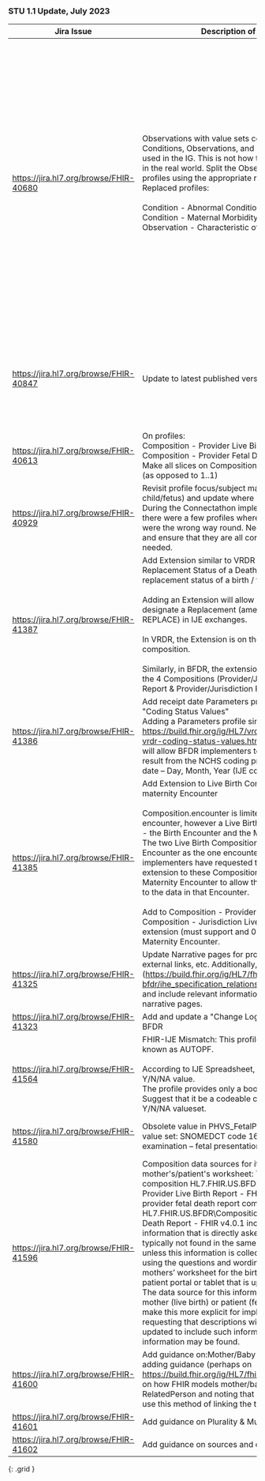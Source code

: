 ### STU 1.1 Update, July 2023


| Jira Issue | Description of Change | Changes Made |
|---|---|---|
| https://jira.hl7.org/browse/FHIR-40680 | Observations with value sets containing a mix of Conditions, Observations, and Procedures have been used in the IG. This is not how the data is represented in the real world. Split the Observations into separate profiles using the appropriate resource.<br/>Replaced profiles:<br/><br/>Condition - Abnormal Condition of Newborn<br/>Condition - Maternal Morbidity<br/>Observation - Characteristic of Labor and Delivery | Added the following profiles:<br/><br/>Procedure - Assissted Ventilation Following Delivery<br/>Procedure - Assisted Ventilation More Than Six Hours<br/>Observation - NICU Admission<br/>Procedure - Surfactant Replacement Therapy<br/>Procedure - Antibiotic for Suspected Neonatal Sepsis<br/>Condition - Seizure<br/>Observation - None Of Specified Abnormal Conditions of Newborn<br/>Procedure - Blood Transfusion<br/>Condition - Perineal Laceration<br/>Condition - Ruptured Uterus<br/>Procedure - Unplanned Hysterectomy<br/>Observation - ICU Admission<br/>Observation - None Of Specified Maternal Morbidities<br/>Procedure - Induction of Labor<br/>Procedure - Augmentation of Labor<br/>Observation - Administration of Steroids for Fetal Lung Maturation<br/>Observation - Antibiotics Administered During Labor<br/>Condition - Chorioamnionitis<br/>Procedure - Epidural or Spinal Anesthesia<br/>Observation - None Of Specified Characteristics of Labor and Delivery |
| https://jira.hl7.org/browse/FHIR-40847 | Update to latest published version of US Core (5.0.1) | Small updates based on US Core profiles changes<br/>Update to Condition profiles due to split in US Core Condition into US Core Condition Encounter Diagnosis and US Core Problems and Health Concerns Profile<br/> - after consultation on Zulip, all cause of death condition profiles are based on US Core Condition Encounter Diagnosis, and all other Condition profiles are based on US Core Problems and Health Concerns Profile |
| https://jira.hl7.org/browse/FHIR-40613 | On profiles:<br/>    Composition - Provider Live Birth Report<br/>    Composition - Provider Fetal Death Report<br/>Make all slices on Composition.identifier optional (0..1) (as opposed to 1..1) | Update Composition.identifier slices to 0..1 on:<br/>Composition - Provider Live Birth Report<br/>Composition - Provider Fetal Death Report |
| https://jira.hl7.org/browse/FHIR-40929 | Revisit profile focus/subject mappings (mother and child/fetus) and update where needed<br/>During the Connectathon implementers noticed that there were a few profiles where the focus and subject were the wrong way round. Need to list all the profiles and ensure that they are all correct and update where needed. |  |
| https://jira.hl7.org/browse/FHIR-41387 | Add Extension similar to VRDR “Extension: Replacement Status of a Death Record”, for replacement status of a birth / fetal death record<br/><br/>Adding an Extension will allow implementers to designate a Replacement (amended) record (IJE code: REPLACE) in IJE exchanges.<br/><br/>In VRDR, the Extension is on the Death Certificate composition.<br/><br/>Similarly, in BFDR, the extension will be available for the 4 Compositions (Provider/Jurisdiction Live Birth Report & Provider/Jurisdiction Fetal Death Report) | Added profile: Extension-replacement-status |
| https://jira.hl7.org/browse/FHIR-41386 | Add receipt date Parameters profile similar to VRDR "Coding Status Values"<br/>Adding a Parameters profile similar to https://build.fhir.org/ig/HL7/vrdr/StructureDefinition-vrdr-coding-status-values.html<br/>will allow BFDR implementers to use status flags that result from the NCHS coding process, e.g., Receipt date – Day, Month, Year (IJE codes R_DY, R_MO, R_YR) | Added profile to VRCPL: Parameters-coding-status-values-vr |
| https://jira.hl7.org/browse/FHIR-41385 | Add Extension to Live Birth Compositions to reference maternity Encounter<br/><br/>Composition.encounter is limited to a maximum of 1 encounter, however a Live Birth spans two encounters - the Birth Encounter and the Maternity Encounter. The two Live Birth Compositions have the Birth Encounter as the one encounter referenced. Pilot implementers have requested that we add an extension to these Compositions to reference the Maternity Encounter to allow them to more easily get to the data in that Encounter.<br/><br/>Add to Composition - Provider Live Birth Report and Composition - Jurisdiction Live Birth Report an extension (must support and 0..1) that references the Maternity Encounter. | Added: Extension-encounter-maternity-reference<br/>Updated both Live Birth Compositions to optionally contain extension (on Composition.encounter) |
| https://jira.hl7.org/browse/FHIR-41325 | Update Narrative pages for project info, correct external links, etc. Additionally, remove the IHE page (https://build.fhir.org/ig/HL7/fhir-bfdr/ihe_specification_relationship_and_guidance.html) and include relevant information on remaining narrative pages. | Narrative pages |
| https://jira.hl7.org/browse/FHIR-41323 | Add and update a "Change Log" narrative page to the BFDR | This file/referencing page |
| https://jira.hl7.org/browse/FHIR-41564 | FHIR-IJE Mismatch: This profile is used for the value known as AUTOPF.<br/><br/>According to IJE Spreadsheet, the AUTOPF is a Y/N/NA value.<br/>The profile provides only a boolean value.<br/>Suggest that it be a codeable concept bound to a Y/N/NA valueset. | Updated as suggested |
| https://jira.hl7.org/browse/FHIR-41580 | Obsolete value in PHVS_FetalPresentations_NCHS value set:  SNOMEDCT code 163518000  – On examination – fetal presentation unsure | Replace code with nullFlavor UNK in PhinVads value set: https://phinvads.cdc.gov/vads/ViewValueSet.action?oid=2.16.840.1.114222.4.11.7113 |
| https://jira.hl7.org/browse/FHIR-41596 | Composition data sources for items on the mother's/patient's worksheet: The provider live birth composition  HL7.FHIR.US.BFDR\Composition - Provider Live Birth Report - FHIR v4.0.1 and the provider fetal death report composition HL7.FHIR.US.BFDR\Composition - Provider Fetal Death Report - FHIR v4.0.1 include elements that have information that is directly asked from the mother and typically not found in the same format within an EMR unless this information is collected from the mother using the questions and wording of the jurisdiction’s mothers’ worksheet for the birth certificate via a patient portal or tablet that is uploaded to the EMR.  The data source for this information should be the mother (live birth) or patient (fetal death). To help make this more explicit for implementers we are requesting that descriptions within the entries be updated to include such information on where the information may be found. | Add data source to Composition, Profiles, add guidance on mapping tables page, add guidance on use cases page. |
| https://jira.hl7.org/browse/FHIR-41600 | Add guidance on:Mother/Baby linkage: Consider adding guidance (perhaps on https://build.fhir.org/ig/HL7/fhir-bfdr/use_cases.html) on how FHIR models mother/baby linkage using RelatedPerson and noting that EHR systems may not use this method of linking the two participants. | Added guidance as suggested and also added guidance on alternate way of linking mother and baby found in some EHRs. |
| https://jira.hl7.org/browse/FHIR-41601 | Add guidance on Plurality & Multiple Births | Added guidance as suggested on Use Cases page |
| https://jira.hl7.org/browse/FHIR-41602 | Add guidance on sources and coding of data for forms | Added guidance as suggested on Use Cases page |
{: .grid }
